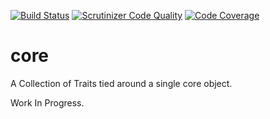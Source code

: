 [![Build Status](https://travis-ci.org/mcneely/core.svg?branch=master)](https://travis-ci.org/mcneely/core)
[![Scrutinizer Code Quality](https://scrutinizer-ci.com/g/mcneely/core/badges/quality-score.png?b=master)](https://scrutinizer-ci.com/g/mcneely/core/?branch=master)
[![Code Coverage](https://scrutinizer-ci.com/g/mcneely/core/badges/coverage.png?b=master)](https://scrutinizer-ci.com/g/mcneely/core/?branch=master)

# core
A Collection of Traits tied around a single core object.

Work In Progress.
